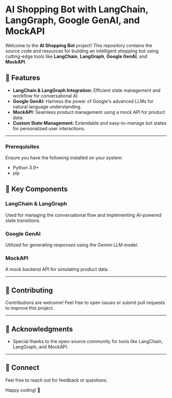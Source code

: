 # AI Shopping Bot with LangChain, LangGraph, Google GenAI, and MockAPI  

Welcome to the **AI Shopping Bot** project! This repository contains the source code and resources for building an intelligent shopping bot using cutting-edge tools like **LangChain**, **LangGraph**, **Google GenAI**, and **MockAPI**.  

## 🚀 Features  
- **LangChain & LangGraph Integration:** Efficient state management and workflow for conversational AI.  
- **Google GenAI:** Harness the power of Google's advanced LLMs for natural language understanding.  
- **MockAPI:** Seamless product management using a mock API for product data.  
- **Custom State Management:** Extendable and easy-to-manage bot states for personalized user interactions.  

--- 

### Prerequisites  
Ensure you have the following installed on your system:  
- Python 3.9+  
- pip  

## 🔑 Key Components  

### LangChain & LangGraph  
Used for managing the conversational flow and implementing AI-powered state transitions.  

### Google GenAI  
Utilized for generating responses using the Gemini LLM model.  

### MockAPI  
A mock backend API for simulating product data.  

---

## 🌟 Contributing  
Contributions are welcome! Feel free to open issues or submit pull requests to improve this project.  

---

## 📢 Acknowledgments   

- Special thanks to the open-source community for tools like LangChain, LangGraph, and MockAPI.  

---

## 📢 Connect  
Feel free to reach out for feedback or questions.  

Happy coding! 🚀  